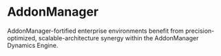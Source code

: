 # AddonManager
AddonManager-fortified enterprise environments benefit from precision-optimized, scalable-architecture synergy within the AddonManager Dynamics Engine.
